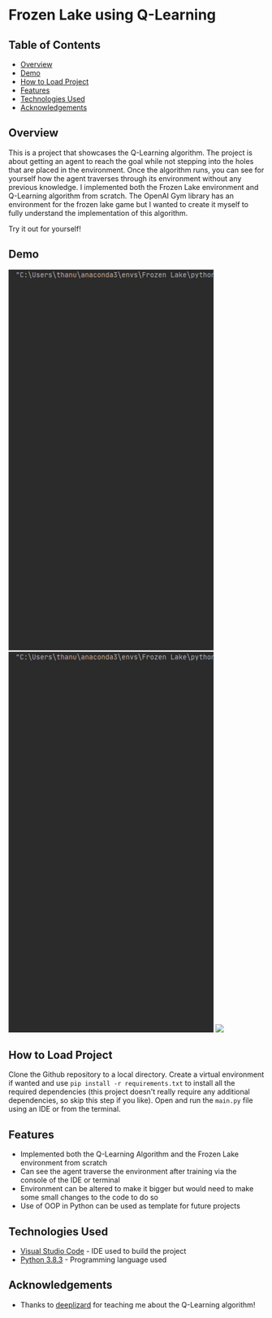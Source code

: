# Frozen Lake using Q-Learning

## Table of Contents

- [Overview](#Overview)
- [Demo](#Demo)
- [How to Load Project](#how-to-load-project)
- [Features](#Features)
- [Technologies Used](#technologies-used)
- [Acknowledgements](#acknowledgements)

## Overview

This is a project that showcases the Q-Learning algorithm. The project is about getting an agent to reach the goal while not stepping into the holes that are placed in the environment. Once the algorithm runs, you can see for yourself how the agent traverses through its environment without any previous knowledge. I implemented both the Frozen Lake environment and Q-Learning algorithm from scratch. The OpenAI Gym library has an environment for the frozen lake game but I wanted to create it myself to fully understand the implementation of this algorithm. 

Try it out for yourself!

## Demo

<img src="gifs/1.gif?raw=true"/> <img src="gifs/2.gif?raw=true"/> <img src="gifs/3.gif?raw=true"/>

## How to Load Project

Clone the Github repository to a local directory. Create a virtual environment if wanted and use `pip install -r requirements.txt` to install all the required dependencies (this project doesn't really require any additional dependencies, so skip this step if you like). Open and run the `main.py` file using an IDE or from the terminal.

## Features

- Implemented both the Q-Learning Algorithm and the Frozen Lake environment from scratch
- Can see the agent traverse the environment after training via the console of the IDE or terminal 
- Environment can be altered to make it bigger but would need to make some small changes to the code to do so
- Use of OOP in Python can be used as template for future projects

## Technologies Used

- [Visual Studio Code](https://code.visualstudio.com/) - IDE used to build the project
- [Python 3.8.3](https://www.python.org/downloads/) - Programming language used

## Acknowledgements

- Thanks to [deeplizard](https://deeplizard.com/) for teaching me about the Q-Learning algorithm!
